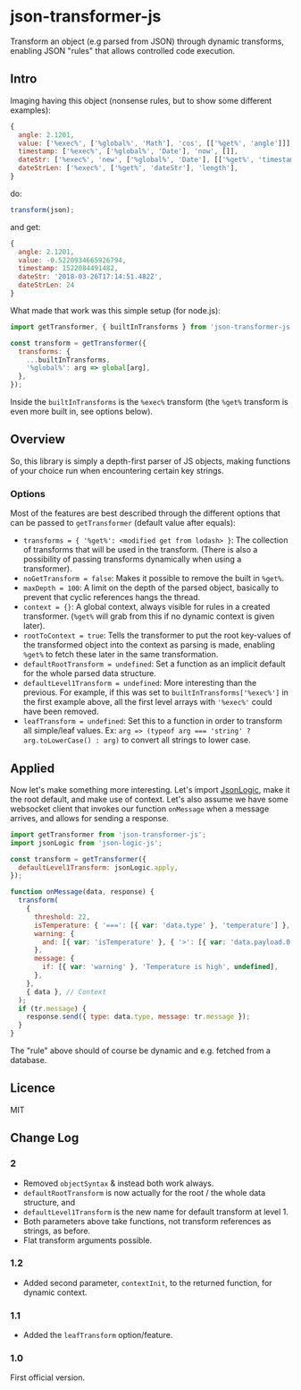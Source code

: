 # json-transformer-js

Transform an object (e.g parsed from JSON) through dynamic transforms, enabling JSON "rules" that allows controlled code execution.

## Intro

Imaging having this object (nonsense rules, but to show some different examples):

```js
{
  angle: 2.1201,
  value: ['%exec%', ['%global%', 'Math'], 'cos', [['%get%', 'angle']]],
  timestamp: ['%exec%', ['%global%', 'Date'], 'now', []],
  dateStr: ['%exec%', 'new', ['%global%', 'Date'], [['%get%', 'timestamp']], 'toISOString', []],
  dateStrLen: ['%exec%', ['%get%', 'dateStr'], 'length'],
}
```

do:

```js
transform(json);
```

and get:

```js
{
  angle: 2.1201,
  value: -0.5220934665926794,
  timestamp: 1522084491482,
  dateStr: '2018-03-26T17:14:51.482Z',
  dateStrLen: 24
}
```

What made that work was this simple setup (for node.js):

```js
import getTransformer, { builtInTransforms } from 'json-transformer-js';

const transform = getTransformer({
  transforms: {
    ...builtInTransforms,
    '%global%': arg => global[arg],
  },
});
```

Inside the `builtInTransforms` is the `%exec%` transform (the `%get%` transform is even more built in, see options below).

## Overview

So, this library is simply a depth-first parser of JS objects, making functions of your choice run when encountering certain key strings.

### Options

Most of the features are best described through the different options that can be passed to `getTransformer` (default value after equals):

* `transforms = { '%get%': <modified get from lodash> }`: The collection of transforms that will be used in the transform. (There is also a possibility of passing transforms dynamically when using a transformer).
* `noGetTransform = false`: Makes it possible to remove the built in `%get%`.
* `maxDepth = 100`: A limit on the depth of the parsed object, basically to prevent that cyclic references hangs the thread.
* `context = {}`: A global context, always visible for rules in a created transformer. (`%get%` will grab from this if no dynamic context is given later).
* `rootToContext = true`: Tells the transformer to put the root key-values of the transformed object into the context as parsing is made, enabling `%get%` to fetch these later in the same transformation.
* `defaultRootTransform = undefined`: Set a function as an implicit default for the whole parsed data structure.
* `defaultLevel1Transform = undefined`: More interesting than the previous. For example, if this was set to `builtInTransforms['%exec%']` in the first example above, all the first level arrays with `'%exec%'` could have been removed.
* `leafTransform = undefined`: Set this to a function in order to transform all simple/leaf values. Ex: `arg => (typeof arg === 'string' ? arg.toLowerCase() : arg)` to convert all strings to lower case.

## Applied

Now let's make something more interesting. Let's import [JsonLogic](http://jsonlogic.com), make it the root default, and make use of context. Let's also assume we have some websocket client that invokes our function `onMessage` when a message arrives, and allows for sending a response.

```js
import getTransformer from 'json-transformer-js';
import jsonLogic from 'json-logic-js';

const transform = getTransformer({
  defaultLevel1Transform: jsonLogic.apply,
});

function onMessage(data, response) {
  transform(
    {
      threshold: 22,
      isTemperature: { '===': [{ var: 'data.type' }, 'temperature'] }, // See context below
      warning: {
        and: [{ var: 'isTemperature' }, { '>': [{ var: 'data.payload.0' }, { var: 'threshold' }] }],
      },
      message: {
        if: [{ var: 'warning' }, 'Temperature is high', undefined],
      },
    },
    { data }, // Context
  );
  if (tr.message) {
    response.send({ type: data.type, message: tr.message });
  }
}
```

The "rule" above should of course be dynamic and e.g. fetched from a database.

## Licence

MIT

## Change Log

### 2

* Removed `objectSyntax` & instead both work always.
* `defaultRootTransform` is now actually for the root / the whole data structure, and
* `defaultLevel1Transform` is the new name for default transform at level 1.
* Both parameters above take functions, not transform references as strings, as before.
* Flat transform arguments possible.

### 1.2

* Added second parameter, `contextInit`, to the returned function, for dynamic context.

### 1.1

* Added the `leafTransform` option/feature.

### 1.0

First official version.
